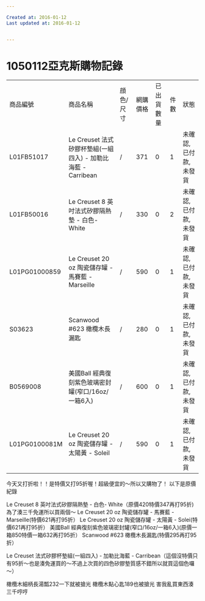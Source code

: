 ```yaml
---

Created at: 2016-01-12
Last updated at: 2016-01-12


---
```


# 1050112亞克斯購物記錄


|     |     |     |     |     |     |     |
| --- | --- | --- | --- | --- | --- | --- |
| 商品編號 | 商品名稱 | 顔色/尺寸 | 網購價格 | 已出貨數量 | 件數  | 狀態  |
| L01FB51017 | Le Creuset 法式矽膠杯墊組(一組四入) - 加勒比海藍 - Carribean | /   | 371 | 0   | 1   | 未確認,已付款,未發貨 |
| L01FB50016 | Le Creuset 8 英吋法式矽膠隔熱墊 - 白色- White | /   | 330 | 0   | 2   | 未確認,已付款,未發貨 |
| L01PG01000859 | Le Creuset 20 oz 陶瓷儲存罐 - 馬賽藍 - Marseille | /   | 590 | 0   | 1   | 未確認,已付款,未發貨 |
| S03623 | Scanwood #623 橄欖木長漏匙 | /   | 280 | 0   | 1   | 未確認,已付款,未發貨 |
| B0569008 | 美國Ball 經典復刻紫色玻璃密封罐(窄口/16oz/一箱6入) | /   | 600 | 0   | 1   | 未確認,已付款,未發貨 |
| L01PG0100081M | Le Creuset 20 oz 陶瓷儲存罐 - 太陽黃 - Soleil | /   | 590 | 0   | 1   | 未確認,已付款,未發貨 |

今天又打折啦！！是特價又打95折喔！超級便宜的～所以又購物了！
以下是原價紀錄

Le Creuset 8 英吋法式矽膠隔熱墊 - 白色- White（原價420特價347再打95折)為了湊三千免運所以買兩個～
Le Creuset 20 oz 陶瓷儲存罐 - 馬賽藍 - Marseille(特價621再打95折）
Le Creuset 20 oz 陶瓷儲存罐 - 太陽黃 - Solei(特價621再打95折）
美國Ball 經典復刻紫色玻璃密封罐(窄口/16oz/一箱6入)(原價一箱850特價一箱632再打95折）
Scanwood #623 橄欖木長漏匙(特價295再打95折）

Le Creuset 法式矽膠杯墊組(一組四入) - 加勒比海藍 - Carribean（這個沒特價只有95折～也是湊免運買的～不過上次買的四色矽膠墊質感不錯所以就買這個色囉～）

橄欖木細柄長湯瓢232一下就被搶光
橄欖木點心匙189也被搶光
害我亂買東西湊三千哼哼

